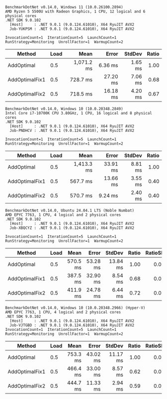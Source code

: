 ```
BenchmarkDotNet v0.14.0, Windows 11 (10.0.26100.2894)
AMD Ryzen 5 5500U with Radeon Graphics, 1 CPU, 12 logical and 6 physical cores
.NET SDK 9.0.102
  [Host]     : .NET 9.0.1 (9.0.124.61010), X64 RyuJIT AVX2
  Job-YUKPSM : .NET 9.0.1 (9.0.124.61010), X64 RyuJIT AVX2

InvocationCount=1  IterationCount=5  LaunchCount=1  
RunStrategy=Monitoring  UnrollFactor=1  WarmupCount=2  
```

| Method         | Load | Mean       | Error    | StdDev  | Ratio |
|--------------- |----- |-----------:|---------:|--------:|------:|
| AddOptimal     | 0.5  | 1,071.2 ms |  6.36 ms | 1.65 ms |  1.00 |
| AddOptimalFix1 | 0.5  |   728.7 ms | 27.20 ms | 7.06 ms |  0.68 |
| AddOptimalFix2 | 0.5  |   718.5 ms | 16.18 ms | 4.20 ms |  0.67 |

```
BenchmarkDotNet v0.14.0, Windows 10 (10.0.20348.2849)
Intel Core i7-10700K CPU 3.80GHz, 1 CPU, 16 logical and 8 physical cores
.NET SDK 9.0.102
  [Host]     : .NET 9.0.1 (9.0.124.61010), X64 RyuJIT AVX2
  Job-PNDHCV : .NET 9.0.1 (9.0.124.61010), X64 RyuJIT AVX2

InvocationCount=1  IterationCount=5  LaunchCount=1  
RunStrategy=Monitoring  UnrollFactor=1  WarmupCount=2  

```
| Method         | Load | Mean       | Error    | StdDev  | Ratio |
|--------------- |----- |-----------:|---------:|--------:|------:|
| AddOptimal     | 0.5  | 1,413.3 ms | 33.91 ms | 8.81 ms |  1.00 |
| AddOptimalFix1 | 0.5  |   567.7 ms | 13.66 ms | 3.55 ms |  0.40 |
| AddOptimalFix2 | 0.5  |   570.7 ms |  9.24 ms | 2.40 ms |  0.40 |


```
BenchmarkDotNet v0.14.0, Ubuntu 24.04.1 LTS (Noble Numbat)
AMD EPYC 7763, 1 CPU, 4 logical and 2 physical cores
.NET SDK 9.0.102
  [Host]     : .NET 9.0.1 (9.0.124.61010), X64 RyuJIT AVX2
  Job-XBQCYZ : .NET 9.0.1 (9.0.124.61010), X64 RyuJIT AVX2

InvocationCount=1  IterationCount=5  LaunchCount=1  
RunStrategy=Monitoring  UnrollFactor=1  WarmupCount=2
```

| Method         | Load | Mean     | Error    | StdDev   | Ratio | RatioSD |
|--------------- |----- |---------:|---------:|---------:|------:|--------:|
| AddOptimal     | 0.5  | 570.5 ms | 53.28 ms | 13.84 ms |  1.00 |    0.03 |
| AddOptimalFix1 | 0.5  | 387.5 ms | 32.90 ms |  8.54 ms |  0.68 |    0.02 |
| AddOptimalFix2 | 0.5  | 411.9 ms | 24.78 ms |  6.44 ms |  0.72 |    0.02 |

```
BenchmarkDotNet v0.14.0, Windows 10 (10.0.20348.2966) (Hyper-V)
AMD EPYC 7763, 1 CPU, 4 logical and 2 physical cores
.NET SDK 9.0.102
  [Host]     : .NET 9.0.1 (9.0.124.61010), X64 RyuJIT AVX2
  Job-VJTGBD : .NET 9.0.1 (9.0.124.61010), X64 RyuJIT AVX2
InvocationCount=1  IterationCount=5  LaunchCount=1  
RunStrategy=Monitoring  UnrollFactor=1  WarmupCount=2
```

| Method         | Load | Mean     | Error    | StdDev   | Ratio | RatioSD |
|--------------- |----- |---------:|---------:|---------:|------:|--------:|
| AddOptimal     | 0.5  | 753.3 ms | 43.02 ms | 11.17 ms |  1.00 |    0.02 |
| AddOptimalFix1 | 0.5  | 466.4 ms | 33.00 ms |  8.57 ms |  0.62 |    0.01 |
| AddOptimalFix2 | 0.5  | 444.7 ms | 11.33 ms |  2.94 ms |  0.59 |    0.01 |
